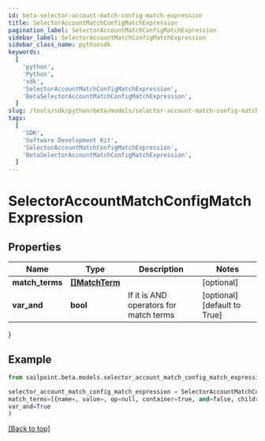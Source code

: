 ```yaml
---
id: beta-selector-account-match-config-match-expression
title: SelectorAccountMatchConfigMatchExpression
pagination_label: SelectorAccountMatchConfigMatchExpression
sidebar_label: SelectorAccountMatchConfigMatchExpression
sidebar_class_name: pythonsdk
keywords:
  [
    'python',
    'Python',
    'sdk',
    'SelectorAccountMatchConfigMatchExpression',
    'BetaSelectorAccountMatchConfigMatchExpression',
  ]
slug: /tools/sdk/python/beta/models/selector-account-match-config-match-expression
tags:
  [
    'SDK',
    'Software Development Kit',
    'SelectorAccountMatchConfigMatchExpression',
    'BetaSelectorAccountMatchConfigMatchExpression',
  ]
---
```


# SelectorAccountMatchConfigMatchExpression

## Properties

| Name | Type | Description | Notes |
| --- | --- | --- | --- |
| **match_terms** | [**[]MatchTerm**](match-term) |  | [optional] |
| **var_and** | **bool** | If it is AND operators for match terms | [optional] [default to True] |

}

## Example

```python
from sailpoint.beta.models.selector_account_match_config_match_expression import SelectorAccountMatchConfigMatchExpression

selector_account_match_config_match_expression = SelectorAccountMatchConfigMatchExpression(
match_terms=[{name=, value=, op=null, container=true, and=false, children=[{name=businessCategory, value=Service, op=eq, container=false, and=false, children=null}]}],
var_and=True
)

```

[[Back to top]](#)
